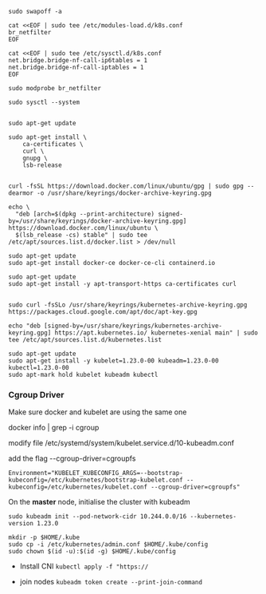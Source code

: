 ```shell
sudo swapoff -a
```

```shell
cat <<EOF | sudo tee /etc/modules-load.d/k8s.conf
br_netfilter
EOF

cat <<EOF | sudo tee /etc/sysctl.d/k8s.conf
net.bridge.bridge-nf-call-ip6tables = 1
net.bridge.bridge-nf-call-iptables = 1
EOF

sudo modprobe br_netfilter

sudo sysctl --system  


```



```shell
sudo apt-get update  

sudo apt-get install \
    ca-certificates \
    curl \
    gnupg \
    lsb-release  


curl -fsSL https://download.docker.com/linux/ubuntu/gpg | sudo gpg --dearmor -o /usr/share/keyrings/docker-archive-keyring.gpg  

echo \
  "deb [arch=$(dpkg --print-architecture) signed-by=/usr/share/keyrings/docker-archive-keyring.gpg] https://download.docker.com/linux/ubuntu \
  $(lsb_release -cs) stable" | sudo tee /etc/apt/sources.list.d/docker.list > /dev/null  

sudo apt-get update  
sudo apt-get install docker-ce docker-ce-cli containerd.io  
```


```shell
sudo apt-get update
sudo apt-get install -y apt-transport-https ca-certificates curl


sudo curl -fsSLo /usr/share/keyrings/kubernetes-archive-keyring.gpg https://packages.cloud.google.com/apt/doc/apt-key.gpg

echo "deb [signed-by=/usr/share/keyrings/kubernetes-archive-keyring.gpg] https://apt.kubernetes.io/ kubernetes-xenial main" | sudo tee /etc/apt/sources.list.d/kubernetes.list

sudo apt-get update
sudo apt-get install -y kubelet=1.23.0-00 kubeadm=1.23.0-00 kubectl=1.23.0-00
sudo apt-mark hold kubelet kubeadm kubectl
```
### Cgroup Driver  
Make sure docker and kubelet are using the same one

docker info | grep -i cgroup

modify file 
/etc/systemd/system/kubelet.service.d/10-kubeadm.conf

add the flag --cgroup-driver=cgroupfs 
```
Environment="KUBELET_KUBECONFIG_ARGS=--bootstrap-kubeconfig=/etc/kubernetes/bootstrap-kubelet.conf --kubeconfig=/etc/kubernetes/kubelet.conf --cgroup-driver=cgroupfs"
```

On the **master** node, initialise the cluster with kubeadm
```shell
sudo kubeadm init --pod-network-cidr 10.244.0.0/16 --kubernetes-version 1.23.0
```

```shell
mkdir -p $HOME/.kube
sudo cp -i /etc/kubernetes/admin.conf $HOME/.kube/config
sudo chown $(id -u):$(id -g) $HOME/.kube/config
```


- Install CNI ```kubectl apply -f "https://```

- join nodes ```kubeadm token create --print-join-command```